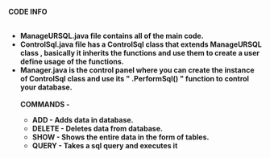 <b>CODE INFO<b>
<br>
<br>
* ManageURSQL.java file contains all of the main code.
* ControlSql.java file has a ControlSql class that extends ManageURSQL class , basically it inherits the functions and use them to create a user define usage of the functions.
* Manager.java is the control panel where you can create the instance of ControlSql class and use its " .PerformSql() " function to control your database.
  <br>
  <br>
  <b>COMMANDS -<b>
  * ADD -    Adds data in database.
  * DELETE - Deletes data from database.
  * SHOW -   Shows the entire data in the form of tables.
  * QUERY -  Takes a sql query and executes it

